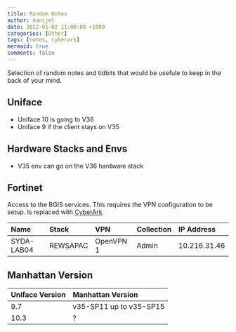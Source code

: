 ```yaml
---
title: Random Notes
author: danijel
date: 2022-01-02 11:00:00 +1000
categories: [Other]
tags: [notes, cyberark]
mermaid: true
comments: false
---
```

Selection of random notes and tidbits that would be usefule to keep in the back of your mind.

## Uniface
- Uniface 10 is going to V36
- Uniface 9 if the client stays on V35

## Hardware Stacks and Envs
- V35 env can go on the V36 hardware stack

## Fortinet
Access to the BGIS services. This requires the VPN configuration to be setup. Is replaced with [CyberArk](/posts/brookfield-asset-management-bgis/#cyberark).

| Name | Stack | VPN | Collection | IP Address |
|:-----|:------|:----|:-----------|:-----------|
| SYDA-LAB04 | REWSAPAC | OpenVPN 1 | Admin | 10.216.31.46 |


## Manhattan Version

| Uniface Version | Manhattan Version |
|:----------------|:------------------|
| 9.7 | v35-SP11 up to v35-SP15 |
| 10.3 | ? |